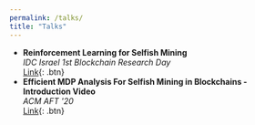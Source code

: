 ```yaml
---
permalink: /talks/
title: "Talks"
---
```


- **Reinforcement Learning for Selfish Mining**  
  *IDC Israel 1st Blockchain Research Day*  
  [Link](https://www.youtube.com/watch?v=he5yd0DZqDM&list=PLcIyXLwiPilWaf5mxLbKAv4LgHxJT8Rvj&index=8){: .btn}
- **Efficient MDP Analysis For Selfish Mining in Blockchains - Introduction Video**  
  *ACM AFT '20*  
  [Link](https://www.youtube.com/watch?v=P8ESkfCHXZ4){: .btn}
